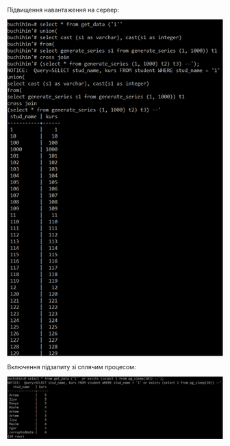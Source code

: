 Підвищення навантаження на сервер:

![alt-text](https://github.com/oleksandrblazhko/ai-191-buchihin/blob/laboratory-work-8/Laboratory-Work-8/images/access_results(1).png)

Включення підзапиту зі сплячим процесом:

![alt-text](https://github.com/oleksandrblazhko/ai-191-buchihin/blob/laboratory-work-8/Laboratory-Work-8/images/access_results(2).png)
